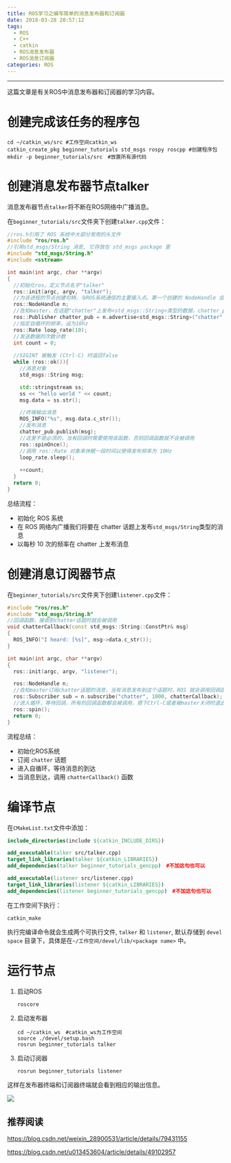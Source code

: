 ```yaml
---
title: ROS学习之编写简单的消息发布器和订阅器
date: 2018-03-28 20:57:12
tags: 
  - ROS 
  - C++
  - catkin
  - ROS消息发布器
  - ROS消息订阅器
categories: ROS
---
```


-----

这篇文章是有关ROS中消息发布器和订阅器的学习内容。

<!--more--->

# 创建完成该任务的程序包

~~~shell
cd ~/catkin_ws/src #工作空间catkin_ws
catkin_create_pkg beginner_tutorials std_msgs rospy roscpp #创建程序包
mkdir -p beginner_tutorials/src　#放置所有源代码
~~~

<!--more--->

# 创建消息发布器节点talker

消息发布器节点`talker`将不断在ROS网络中广播消息。

在`beginner_tutorials/src`文件夹下创建`talker.cpp`文件：

~~~c++
//ros.h引用了 ROS 系统中大部分常用的头文件
#include "ros/ros.h"
//引用std_msgs/String 消息, 它存放在 std_msgs package 里
#include "std_msgs/String.h"
#include <sstream>

int main(int argc, char **argv)
{
  //初始化ros，定义节点名字"talker"
  ros::init(argc, argv, "talker");
  //为该进程的节点创建句柄，与ROS系统通信的主要接入点。第一个创建的 NodeHandle 会为节点进行初始化，最后一个销毁的 NodeHandle 则会释放该节点所占用的所有资源。 
  ros::NodeHandle n;
  //告知master，在话题"chatter"上发布<std_msgs::String>类型的数据，chatter_pub用于发布消息
  ros::Publisher chatter_pub = n.advertise<std_msgs::String>("chatter", 1000);
  //指定自循环的频率，设为10hz
  ros::Rate loop_rate(10);
  //发送数据的次数计数
  int count = 0;
  
  //SIGINT 被触发 (Ctrl-C) 时返回false
  while (ros::ok()){
    //消息对象
    std_msgs::String msg;

    std::stringstream ss;
    ss << "hello world " << count;
    msg.data = ss.str();

    //终端输出消息
    ROS_INFO("%s", msg.data.c_str());
    //发布消息
    chatter_pub.publish(msg);
    //这里不是必须的，当有回调时需要使用该函数，否则回调函数就不会被调用
    ros::spinOnce();
    //调用 ros::Rate 对象来休眠一段时间以使得发布频率为 10Hz
    loop_rate.sleep();
    
    ++count;
  }
  return 0;
}
~~~

总结流程：

- 初始化 ROS 系统 
- 在 ROS 网络内广播我们将要在 chatter 话题上发布`std_msgs/String`类型的消息 
- 以每秒 10 次的频率在 chatter 上发布消息 

# 创建消息订阅器节点

在`beginner_tutorials/src`文件夹下创建`listener.cpp`文件：

~~~c++
#include "ros/ros.h"
#include "std_msgs/String.h"
//回调函数，接收到chatter话题时就会被调用
void chatterCallback(const std_msgs::String::ConstPtr& msg)
{
  ROS_INFO("I heard: [%s]", msg->data.c_str());
}

int main(int argc, char **argv)
{
  ros::init(argc, argv, "listener");

  ros::NodeHandle n;
  //告知master订阅chatter话题的消息，当有消息发布到这个话题时，ROS 就会调用回调函数
  ros::Subscriber sub = n.subscribe("chatter", 1000, chatterCallback);
  //进入循环，等待回调，所有的回调函数都会被调用，摁下Ctrl-C或者被master关闭时退出
  ros::spin();
  return 0;
}
~~~

流程总结：

- 初始化ROS系统 
- 订阅 `chatter` 话题 
- 进入自循环，等待消息的到达 
- 当消息到达，调用 `chatterCallback()` 函数 

# 编译节点

在`CMakeList.txt`文件中添加：

~~~cmake
include_directories(include ${catkin_INCLUDE_DIRS})

add_executable(talker src/talker.cpp)
target_link_libraries(talker ${catkin_LIBRARIES})
add_dependencies(talker beginner_tutorials_gencpp)　#不加这句也可以

add_executable(listener src/listener.cpp)
target_link_libraries(listener ${catkin_LIBRARIES})
add_dependencies(listener beginner_tutorials_gencpp)　#不加这句也可以
~~~



在工作空间下执行：

~~~shell
catkin_make
~~~

执行完编译命令就会生成两个可执行文件, `talker` 和 `listener`, 默认存储到 `devel space` 目录下，具体是在`~/工作空间/devel/lib/<package name>` 中。

# 运行节点

1. 启动ROS

   ~~~shell
   roscore
   ~~~

2. 启动发布器

   ~~~shell
   cd ~/catkin_ws　#catkin_ws为工作空间
   source ./devel/setup.bash
   rosrun beginner_tutorials talker
   ~~~

3. 启动订阅器

   ~~~powershell
   rosrun beginner_tutorials listener
   ~~~

这样在发布器终端和订阅器终端就会看到相应的输出信息。

![](/home/eric/图片/ros消息发布与订阅.png)

## 推荐阅读

https://blog.csdn.net/weixin_28900531/article/details/79431155

https://blog.csdn.net/u013453604/article/details/49102957